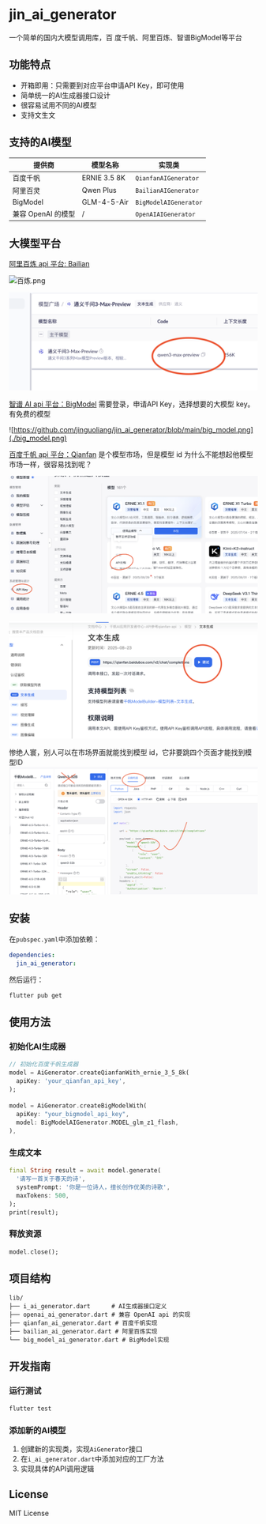 # jin_ai_generator

一个简单的国内大模型调用库，百 度千帆、阿里百炼、智谱BigModel等平台

## 功能特点

- 开箱即用：只需要到对应平台申请API Key，即可使用
- 简单统一的AI生成器接口设计
- 很容易试用不同的AI模型
- 支持文生文

## 支持的AI模型

| 提供商           | 模型名称         | 实现类 |
|---------------|--------------|--------|
| 百度千帆          | ERNIE 3.5 8K | `QianfanAIGenerator` |
| 阿里百灵          | Qwen Plus    | `BailianAIGenerator` |
| BigModel      | GLM-4-5-Air  | `BigModelAIGenerator` |
| 兼容 OpenAI 的模型 | /            | `OpenAIAIGenerator` |

## 大模型平台

[阿里百炼 api 平台:  Bailian](https://bailian.console.aliyun.com/?tab=model#/model-market)

![百炼.png](./https://github.com/jinguoliang/jin_ai_generator/blob/main/bailian.png?raw=true)

![百炼2.png](https://github.com/jinguoliang/jin_ai_generator/blob/main/bailian2.png?raw=true)

[智谱 AI api 平台：BigModel](https://bigmodel.cn/console/modelcenter/square)
需要登录，申请API Key，选择想要的大模型 key。
有免费的模型

![https://github.com/jinguoliang/jin_ai_generator/blob/main/big_model.png](./big_model.png)

[百度千帆 api 平台：Qianfan](https://console.bce.baidu.com/qianfan/modelcenter/model/buildIn/list)
是个模型市场，但是模型 id 为什么不能想起他模型市场一样，很容易找到呢？

![千帆.png](https://github.com/jinguoliang/jin_ai_generator/blob/main/qianfan.png)

![千帆2.png](https://github.com/jinguoliang/jin_ai_generator/blob/main/qianfan2.png)

惨绝人寰，别人可以在市场界面就能找到模型 id，它非要跳四个页面才能找到模型ID
![千帆3.png](https://github.com/jinguoliang/jin_ai_generator/blob/main/qianfan3.png)




## 安装

在`pubspec.yaml`中添加依赖：

```yaml
dependencies:
  jin_ai_generator:
```

然后运行：

```bash
flutter pub get
```

## 使用方法

### 初始化AI生成器

```dart
// 初始化百度千帆生成器
model = AiGenerator.createQianfanWith_ernie_3_5_8k(
  apiKey: 'your_qianfan_api_key',
);

model = AiGenerator.createBigModelWith(
  apiKey: "your_bigmodel_api_key",
  model: BigModelAIGenerator.MODEL_glm_z1_flash,
),


```

### 生成文本

```dart
final String result = await model.generate(
  '请写一首关于春天的诗',
  systemPrompt: '你是一位诗人，擅长创作优美的诗歌',
  maxTokens: 500,
);
print(result);
```

### 释放资源

```dart
model.close();
```

## 项目结构

```
lib/
├── i_ai_generator.dart      # AI生成器接口定义
├── openai_ai_generator.dart # 兼容 OpenAI api 的实现
├── qianfan_ai_generator.dart # 百度千帆实现
├── bailian_ai_generator.dart # 阿里百炼实现
└── big_model_ai_generator.dart # BigModel实现
```

## 开发指南

### 运行测试

```bash
flutter test
```



### 添加新的AI模型

1. 创建新的实现类，实现`AiGenerator`接口
2. 在`i_ai_generator.dart`中添加对应的工厂方法
3. 实现具体的API调用逻辑


## License

MIT License 
